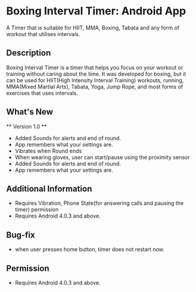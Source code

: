 # Boxing Interval Timer: Android App #

A Timer that is suitable for HIIT, MMA, Boxing, Tabata and any form of workout that utilises
intervals.

## Description ##

Boxing Interval Timer is a timer that helps you focus on your workout or training without caring
about the time. It was developed for boxing, but it can be used for HIIT(High Intensity Interval
Training) workouts, running, MMA(Mixed Martial Arts), Tabata, Yoga, Jump Rope, and most forms of
exercises that uses intervals.

## What's New ##

** Version 1.0 **

- Added Sounds for alerts and end of round.
- App remembers what your settings are.
- Vibrates when Round ends
- When wearing gloves, user can start/pause using the proximity sensor
- Added Sounds for alerts and end of round.
- App remembers what your settings are.

## Additional Information ##

- Requires Vibration, Phone State(for answering calls and pausing the timer) permission
- Requires Android 4.0.3 and above.

## Bug-fix ##

- when user presses home button, timer does not restart now.

## Permission ##

- Requires Android 4.0.3 and above.
